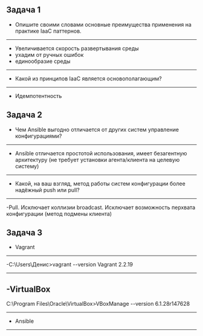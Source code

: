 ## Задача 1

- Опишите своими словами основные преимущества применения на практике IaaC паттернов.
---
- Увеличивается скорость развертывания среды
- ухадим от ручных ошибок
- единообразие среды
- --

- Какой из принципов IaaC является основополагающим?
---
- Идемпотентность
## Задача 2

- Чем Ansible выгодно отличается от других систем управление конфигурациями?
---
- Ansible отличается простотой использования, имеет безагентную архитектуру (не требует установки агента/клиента на целевую систему)
- --
- Какой, на ваш взгляд, метод работы систем конфигурации более надёжный push или pull?
---
-Pull. Исключает коллизии broadcast. Исключает возможность перхвата конфигурации (метод подмены клиента)

## Задача 3

- Vagrant
---
-C:\Users\Денис>vagrant --version
Vagrant 2.2.19
- --
-VirtualBox
---
C:\Program Files\Oracle\VirtualBox>VBoxManage --version
6.1.28r147628
- --
- Ansible
---

